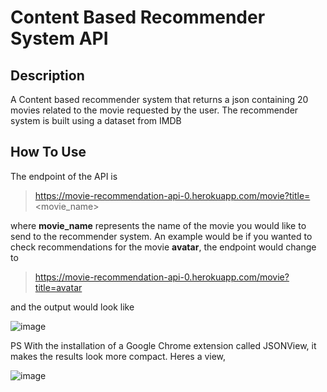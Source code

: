 # Content Based Recommender System API

## Description
A Content based recommender system that returns a json containing 20 movies related to the movie requested by the user. The recommender system is built using a dataset from IMDB

## How To Use
The endpoint of the API is

>https://movie-recommendation-api-0.herokuapp.com/movie?title=<movie_name>

where **movie_name** represents the name of the movie you would like to send to the recommender system.
An example would be if you wanted to check recommendations for the movie **avatar**, the endpoint would change to 

>https://movie-recommendation-api-0.herokuapp.com/movie?title=avatar

and the output would look like

![image](https://drive.google.com/uc?export=view&id=13xQfr49GsXMxDY_sdBcSN3cAwWv40p_Z)


PS With the installation of a Google Chrome extension called JSONView, it makes the results look more compact. Heres a view,

![image](https://drive.google.com/uc?export=view&id=1poLp2XyZVahUhwdbrMI9z1pThMjl2DNT)